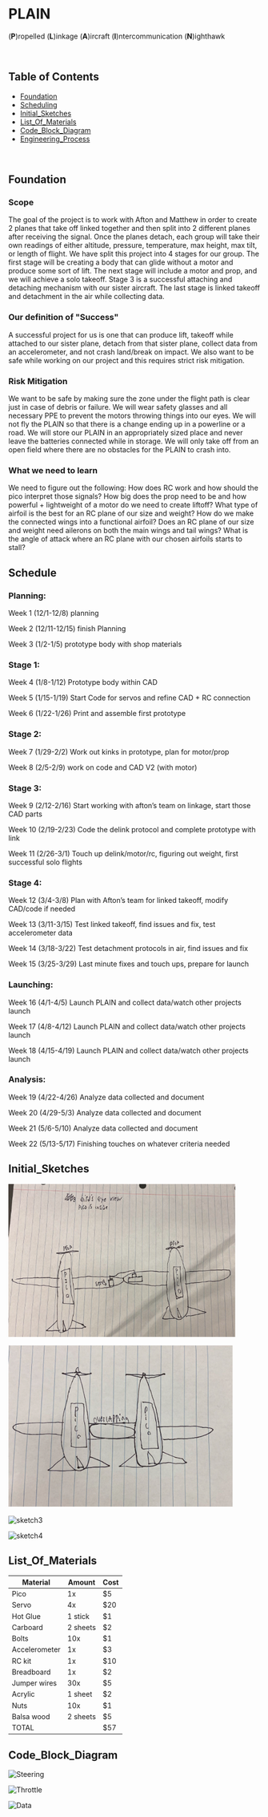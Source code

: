 # PLAIN
(**P**)ropelled (**L**)inkage (**A**)ircraft (**I**)ntercommunication (**N**)ighthawk

&nbsp;


## Table of Contents
* [Foundation](#foundation)
* [Scheduling](#schedule)
* [Initial_Sketches](#initial_sketches)
* [List_Of_Materials](#list_of_materials)
* [Code_Block_Diagram](#code_block_diagram)
* [Engineering_Process](Engineering_Process)
  
&nbsp;


## Foundation

### Scope
The goal of the project is to work with Afton and Matthew in order to create 2 planes that take off linked together and then split into 2 different planes after receiving the signal. Once the planes detach, each group will take their own readings of either altitude, pressure, temperature, max height, max tilt, or length of flight. We have split this project into 4 stages for our group. The first stage will be creating a body that can glide without a motor and produce some sort of lift. The next stage will include a motor and prop, and we will achieve a solo takeoff. Stage 3 is a successful attaching and detaching mechanism with our sister aircraft. The last stage is linked takeoff and detachment in the air while collecting data.

### Our definition of "Success"
A successful project for us is one that can produce lift, takeoff while attached to our sister plane, detach from that sister plane, collect data from an accelerometer, and not crash land/break on impact. We also want to be safe while working on our project and this requires strict risk mitigation.

### Risk Mitigation
We want to be safe by making sure the zone under the flight path is clear just in case of debris or failure. We will wear safety glasses and all necessary PPE to prevent the motors throwing things into our eyes. We will not fly the PLAIN so that there is a change ending up in a powerline or a road. We will store our PLAIN in an appropriately sized place and never leave the batteries connected while in storage. We will only take off from an open field where there are no obstacles for the PLAIN to crash into. 

### What we need to learn
We need to figure out the following: How does RC work and how should the pico interpret those signals? How big does the prop need to be and how powerful + lightweight of a motor do we need to create liftoff? What type of airfoil is the best for an RC plane of our size and weight? How do we make the connected wings into a functional airfoil? Does an RC plane of our size and weight need ailerons on both the main wings and tail wings? What is the angle of attack where an RC plane with our chosen airfoils starts to stall?



## Schedule

### Planning:
Week 1 (12/1-12/8) planning 

Week 2 (12/11-12/15) finish Planning 

Week 3 (1/2-1/5) prototype body with shop materials 

### Stage 1:
Week 4 (1/8-1/12) Prototype body within CAD

Week 5 (1/15-1/19) Start Code for servos and refine CAD + RC connection

Week 6 (1/22-1/26) Print and assemble first prototype

### Stage 2:
Week 7 (1/29-2/2) Work out kinks in prototype, plan for motor/prop

Week 8 (2/5-2/9) work on code and CAD V2 (with motor)

### Stage 3:
Week 9 (2/12-2/16) Start working with afton’s team on linkage, start those CAD parts

Week 10 (2/19-2/23) Code the delink protocol and complete prototype with link

Week 11 (2/26-3/1) Touch up delink/motor/rc, figuring out weight, first successful solo flights

### Stage 4:
Week 12 (3/4-3/8) Plan with Afton’s team for linked takeoff, modify CAD/code if needed

Week 13 (3/11-3/15) Test linked takeoff, find issues and fix, test accelerometer data

Week 14 (3/18-3/22) Test detachment protocols in air, find issues and fix

Week 15 (3/25-3/29) Last minute fixes and touch ups, prepare for launch

### Launching:
Week 16 (4/1-4/5) Launch PLAIN and collect data/watch other projects launch

Week 17 (4/8-4/12) Launch PLAIN and collect data/watch other projects launch

Week 18 (4/15-4/19) Launch PLAIN and collect data/watch other projects launch

### Analysis:
Week 19 (4/22-4/26) Analyze data collected and document

Week 20 (4/29-5/3) Analyze data collected and document

Week 21 (5/6-5/10) Analyze data collected and document

Week 22 (5/13-5/17) Finishing touches on whatever criteria needed



## Initial_Sketches
![sketch1](images/sketch1.png)

![sketch2](images/sketch2.png)

![sketch3](images/sketch3.png)

![sketch4](images/sketch4.png)



## List_Of_Materials

|Material|Amount|Cost|
|------|---------|---------|
|Pico|1x|$5|
|Servo|4x|$20|
|Hot Glue|1 stick|$1|
|Carboard|2 sheets|$2|
|Bolts|10x|$1 |
|Accelerometer|1x|$3|
|RC kit|1x|$10|
|Breadboard|1x|$2|
|Jumper wires|30x|$5|
|Acrylic|1 sheet|$2|
|Nuts|10x|$1|
|Balsa wood|2 sheets|$5|
|TOTAL| |$57|



## Code_Block_Diagram
![Steering](images/steeringCBD.png)

![Throttle](images/throttleCBD.png)

![Data](images/dataCBD.png)
